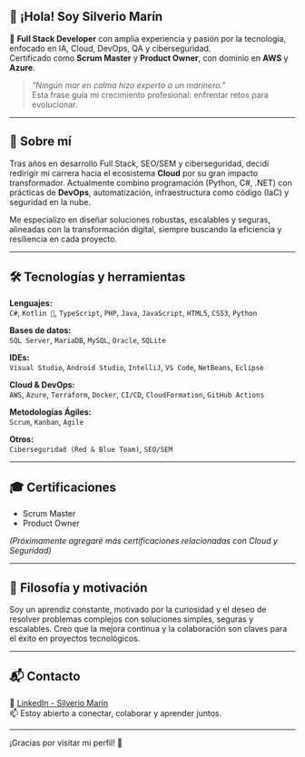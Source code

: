 ## 👋 ¡Hola! Soy Silverio Marín

🎯 **Full Stack Developer** con amplia experiencia y pasión por la tecnología, enfocado en IA, Cloud, DevOps, QA y ciberseguridad.  
Certificado como **Scrum Master** y **Product Owner**, con dominio en **AWS** y **Azure**.  

> *"Ningún mar en calma hizo experto a un marinero."*  
> Esta frase guía mi crecimiento profesional: enfrentar retos para evolucionar.

---

## 🚀 Sobre mí

Tras años en desarrollo Full Stack, SEO/SEM y ciberseguridad, decidí redirigir mi carrera hacia el ecosistema **Cloud** por su gran impacto transformador. Actualmente combino programación (Python, C#, .NET) con prácticas de **DevOps**, automatización, infraestructura como código (IaC) y seguridad en la nube.  

Me especializo en diseñar soluciones robustas, escalables y seguras, alineadas con la transformación digital, siempre buscando la eficiencia y resiliencia en cada proyecto.

---

## 🛠️ Tecnologías y herramientas

**Lenguajes:**  
`C#`, `Kotlin 💞️`, `TypeScript`, `PHP`, `Java`, `JavaScript`, `HTML5`, `CSS3`, `Python`

**Bases de datos:**  
`SQL Server`, `MariaDB`, `MySQL`, `Oracle`, `SQLite`

**IDEs:**  
`Visual Studio`, `Android Studio`, `IntelliJ`, `VS Code`, `NetBeans`, `Eclipse`

**Cloud & DevOps:**  
`AWS`, `Azure`, `Terraform`, `Docker`, `CI/CD`, `CloudFormation`, `GitHub Actions`

**Metodologías Ágiles:**  
`Scrum`, `Kanban`, `Agile`

**Otros:**  
`Ciberseguridad (Red & Blue Team)`, `SEO/SEM`

---

## 🎓 Certificaciones

- Scrum Master  
- Product Owner  

_(Próximamente agregaré más certificaciones relacionadas con Cloud y Seguridad)_

---

## 🌱 Filosofía y motivación

Soy un aprendiz constante, motivado por la curiosidad y el deseo de resolver problemas complejos con soluciones simples, seguras y escalables. Creo que la mejora continua y la colaboración son claves para el éxito en proyectos tecnológicos.

---

## 📬 Contacto

📎 [LinkedIn - Silverio Marín](https://www.linkedin.com/in/silveriomarin)  
📫 Estoy abierto a conectar, colaborar y aprender juntos.

---

¡Gracias por visitar mi perfil! 🙌
